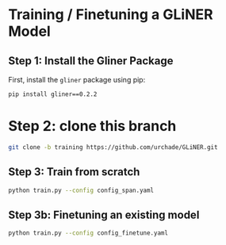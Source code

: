 # Training / Finetuning a GLiNER Model

## Step 1: Install the Gliner Package
First, install the `gliner` package using pip:
```bash
pip install gliner==0.2.2
```

# Step 2: clone this branch
```bash
git clone -b training https://github.com/urchade/GLiNER.git
```


## Step 3: Train from scratch
```bash
python train.py --config config_span.yaml
```

## Step 3b: Finetuning an existing model
```bash
python train.py --config config_finetune.yaml
```
